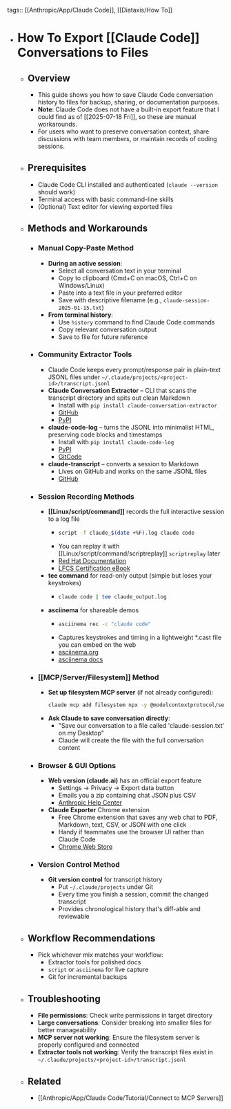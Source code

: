 tags:: [[Anthropic/App/Claude Code]], [[Diataxis/How To]]

- # How To Export [[Claude Code]] Conversations to Files
	- ## Overview
		- This guide shows you how to save Claude Code conversation history to files for backup, sharing, or documentation purposes.
		- **Note**: Claude Code does not have a built-in export feature that I could find as of [[2025-07-18 Fri]], so these are manual workarounds.
		- For users who want to preserve conversation context, share discussions with team members, or maintain records of coding sessions.
	- ## Prerequisites
		- Claude Code CLI installed and authenticated (`claude --version` should work)
		- Terminal access with basic command-line skills
		- (Optional) Text editor for viewing exported files
	- ## Methods and Workarounds
		- ### Manual Copy-Paste Method
			- **During an active session**:
				- Select all conversation text in your terminal
				- Copy to clipboard (Cmd+C on macOS, Ctrl+C on Windows/Linux)
				- Paste into a text file in your preferred editor
				- Save with descriptive filename (e.g., `claude-session-2025-01-15.txt`)
			- **From terminal history**:
				- Use `history` command to find Claude Code commands
				- Copy relevant conversation output
				- Save to file for future reference
		- ### Community Extractor Tools
			- Claude Code keeps every prompt/response pair in plain-text JSONL files under `~/.claude/projects/<project-id>/transcript.jsonl`
			- **Claude Conversation Extractor** – CLI that scans the transcript directory and spits out clean Markdown
				- Install with `pip install claude-conversation-extractor`
				- [GitHub](https://github.com/ZeroSumQuant/claude-conversation-extractor)
				- [PyPI](https://pypi.org/project/claude-conversation-extractor/)
			- **claude-code-log** – turns the JSONL into minimalist HTML, preserving code blocks and timestamps
				- Install with `pip install claude-code-log`
				- [PyPI](https://pypi.org/project/claude-code-log/)
				- [GitCode](https://gitcode.com/gh_mirrors/cl/claude-code-log/overview)
			- **claude-transcript** – converts a session to Markdown
				- Lives on GitHub and works on the same JSONL files
				- [GitHub](https://github.com/jflam/claude-transcript)
		- ### Session Recording Methods
			- **[[Linux/script/command]]** records the full interactive session to a log file
				- ~~~bash
				  script -f claude_$(date +%F).log claude code
				  ~~~
				- You can replay it with [[Linux/script/command/scriptreplay]] `scriptreplay` later
				- [Red Hat Documentation](https://www.redhat.com/en/blog/record-terminal-script-scriptreplay)
				- [LFCS Certification eBook](https://www.tecmint.com/record-and-replay-linux-terminal-session-commands-using-script/)
			- **tee command** for read-only output (simple but loses your keystrokes)
				- ~~~bash
				  claude code | tee claude_output.log
				  ~~~
			- **asciinema** for shareable demos
				- ~~~bash
				  asciinema rec -c "claude code"
				  ~~~
				- Captures keystrokes and timing in a lightweight *.cast file you can embed on the web
				- [asciinema.org](https://asciinema.org/)
				- [asciinema docs](https://docs.asciinema.org/manual/cli/quick-start/)
		- ### [[MCP/Server/Filesystem]] Method
			- **Set up filesystem MCP server** (if not already configured):
			  ~~~bash
			  claude mcp add filesystem npx -y @modelcontextprotocol/server-filesystem ~/Desktop ~/Downloads
			  ~~~
			- **Ask Claude to save conversation directly**:
				- "Save our conversation to a file called 'claude-session.txt' on my Desktop"
				- Claude will create the file with the full conversation content
		- ### Browser & GUI Options
			- **Web version (claude.ai)** has an official export feature
				- Settings → Privacy → Export data button
				- Emails you a zip containing chat JSON plus CSV
				- [Anthropic Help Center](https://support.anthropic.com/en/articles/9450526-how-can-i-export-my-claude-ai-data)
			- **Claude Exporter** Chrome extension
				- Free Chrome extension that saves any web chat to PDF, Markdown, text, CSV, or JSON with one click
				- Handy if teammates use the browser UI rather than Claude Code
				- [Chrome Web Store](https://chromewebstore.google.com/detail/claude-exporter-save-clau/elhmfakncmnghlnabnolalcjkdpfjnin)
		- ### Version Control Method
			- **Git version control** for transcript history
				- Put `~/.claude/projects` under Git
				- Every time you finish a session, commit the changed transcript
				- Provides chronological history that's diff-able and reviewable
	- ## Workflow Recommendations
		- Pick whichever mix matches your workflow:
			- Extractor tools for polished docs
			- `script` or `asciinema` for live capture
			- Git for incremental backups
	- ## Troubleshooting
		- **File permissions**: Check write permissions in target directory
		- **Large conversations**: Consider breaking into smaller files for better manageability
		- **MCP server not working**: Ensure the filesystem server is properly configured and connected
		- **Extractor tools not working**: Verify the transcript files exist in `~/.claude/projects/<project-id>/transcript.jsonl`
	- ## Related
		- [[Anthropic/App/Claude Code/Tutorial/Connect to MCP Servers]]